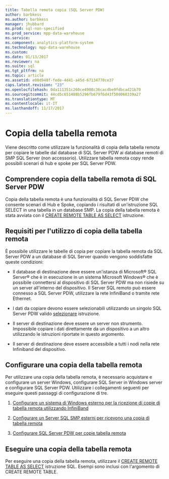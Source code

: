 ```yaml
---
title: Tabella remota copia (SQL Server PDW)
author: barbkess
ms.author: barbkess
manager: jhubbard
ms.prod: sql-non-specified
ms.prod_service: mpp-data-warehouse
ms.service: 
ms.component: analytics-platform-system
ms.technology: mpp-data-warehouse
ms.custom: 
ms.date: 01/13/2017
ms.reviewer: na
ms.suite: sql
ms.tgt_pltfrm: na
ms.topic: article
ms.assetid: e00d948f-fede-4d41-a45d-67134770ce37
caps.latest.revision: "23"
ms.openlocfilehash: 0da111351c260ce4908c36cacdbe9fdbcad21b70
ms.sourcegitcommit: 44cd5c651488b5296fb679f6d43f50d068339a27
ms.translationtype: MT
ms.contentlocale: it-IT
ms.lasthandoff: 11/17/2017
---
```

# <a name="remote-table-copy"></a>Copia della tabella remota
Viene descritto come utilizzare la funzionalità di copia della tabella remota per copiare le tabelle dal database di SQL Server PDW ai database remoti di SMP SQL Server (non accessorio). Utilizzare tabella remota copy rende possibili scenari di hub e spoke per SQL Server PDW.  
  
## <a name="BasicsPDE"></a>Comprendere copia della tabella remota di SQL Server PDW  
Copia della tabella remota è una funzionalità di SQL Server PDW che consente scenari di Hub e Spoke, copiando i risultati di un'istruzione SQL SELECT in una tabella in un database SMP. La copia della tabella remota è stata avviata con il [CREATE REMOTE TABLE AS SELECT](../t-sql/statements/create-remote-table-as-select-parallel-data-warehouse.md) istruzione.  
  
## <a name="BasicsPrerequisites"></a>Requisiti per l'utilizzo di copia della tabella remota  
È possibile utilizzare le tabelle di copia per copiare la tabella remota da SQL Server PDW a un database di SQL Server quando vengono soddisfatte queste condizioni:  
  
-   Il database di destinazione deve essere un'istanza di Microsoft® SQL Server® che è in esecuzione in un sistema Microsoft Windows® che è possibile connettersi al dispositivo di SQL Server PDW ma non risiede su un server all'interno del dispositivo. Il Server SQL remoto può essere connesso a SQL Server PDW, utilizzare la rete InfiniBand o tramite rete Ethernet.  
  
-   I dati da copiare devono essere selezionabili utilizzando un singolo SQL Server PDW valido [selezionare](../t-sql/queries/select-transact-sql.md) istruzione.  
  
-   Il server di destinazione deve essere un server non strumento. Impossibile copiare i dati direttamente da un dispositivo a un altro utilizzando le istruzioni riportate in questo argomento.  
  
-   Il server di destinazione deve essere accessibile a tutti i nodi nella rete Infiniband del dispositivo.  
  
## <a name="ConfigureRemote"></a>Configurare una copia della tabella remota  
Per utilizzare una copia della tabella remota, è necessario acquistare e configurare un server Windows, configurare SQL Server in Windows server e configurare SQL Server PDW. Utilizzare i collegamenti seguenti per eseguire questi passaggi di configurazione di tre.  
  
1.  [Configurare un sistema di Windows esterno per la ricezione di copie di tabella remota utilizzando InfiniBand](configure-an-external-windows-system-to-receive-remote-table-copies-using-infiniband.md)  
  
2.  [Configurare un Server SQL SMP esterni per ricevono una copia di tabella remota](configure-an-external-smp-sql-server-to-receive-remote-table-copies.md)  
  
3.  [Configurare SQL Server PDW per copie tabella remota](configure-sql-server-pdw-for-remote-table-copies.md)  
  
## <a name="PerformRemote"></a>Eseguire una copia della tabella remota  
Per eseguire una copia della tabella remota, utilizzare il [CREATE REMOTE TABLE AS SELECT](../t-sql/statements/create-remote-table-as-select-parallel-data-warehouse.md) istruzione SQL. Esempi sono inclusi con l'argomento di CREATE REMOTE TABLE.  
  
<!-- MISSING LINKS 
## See Also  
[Common Metadata Query Examples &#40;SQL Server PDW&#41;](../sqlpdw/common-metadata-query-examples-sql-server-pdw.md)  
-->
  
